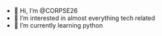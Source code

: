 - 👋 Hi, I’m @CORPSE26
- 👀 I’m interested in almost everything tech related
- 🌱 I’m currently learning python

<!---
CORPSE26/CORPSE26 is a ✨ special ✨ repository because its `README.md` (this file) appears on your GitHub profile.
You can click the Preview link to take a look at your changes.
--->
